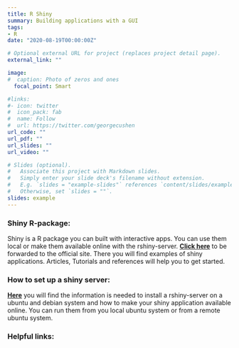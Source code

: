 ```yaml
---
title: R Shiny
summary: Building applications with a GUI
tags:
- R
date: "2020-08-19T00:00:00Z"

# Optional external URL for project (replaces project detail page).
external_link: ""

image:
#  caption: Photo of zeros and ones
  focal_point: Smart

#links:
#- icon: twitter
#  icon_pack: fab
#  name: Follow
#  url: https://twitter.com/georgecushen
url_code: ""
url_pdf: ""
url_slides: ""
url_video: ""

# Slides (optional).
#   Associate this project with Markdown slides.
#   Simply enter your slide deck's filename without extension.
#   E.g. `slides = "example-slides"` references `content/slides/example-slides.md`.
#   Otherwise, set `slides = ""`.
slides: example
---
```




### Shiny R-package:
   
Shiny is a R package you can built with interactive apps. You can use them local or make them available online with the rshiny-server. [__Click here__](https://shiny.rstudio.com/) to be forwarded to the official site. There you will find examples of shiny applications. Articles, Tutorials and references will help you to get started.

### How to set up a shiny server:

[__Here__](https://www.linode.com/docs/guides/how-to-deploy-rshiny-server-on-ubuntu-and-debian/) you will find the information is needed to install a rshiny-server on a ubuntu and debian system and how to make your shiny application available online. You can run them from you local ubuntu system or from a remote ubuntu system. 

### Helpful links:

